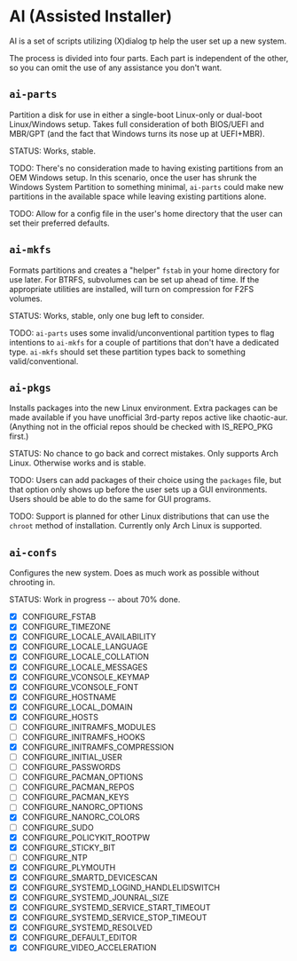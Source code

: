 # AI (Assisted Installer)
AI is a set of scripts utilizing (X)dialog tp help the user set up a new system.

The process is divided into four parts.  Each part is independent of the other, so you can omit the use of any assistance you don't want.

## `ai-parts`
Partition a disk for use in either a single-boot Linux-only or dual-boot Linux/Windows setup.  Takes full consideration of both BIOS/UEFI and MBR/GPT (and the fact that Windows turns its nose up at UEFI+MBR).

STATUS: Works, stable.

TODO:  There's no consideration made to having existing partitions from an OEM Windows setup.  In this scenario, once the user has shrunk the Windows System Partition to something minimal, `ai-parts` could make new partitions in the available space while leaving existing partitions alone.

TODO:  Allow for a config file in the user's home directory that the user can set their preferred defaults.

## `ai-mkfs`
Formats partitions and creates a "helper" `fstab` in your home directory for use later.  For BTRFS, subvolumes can be set up ahead of time.  If the appropriate utilities are installed, will turn on compression for F2FS volumes.

STATUS: Works, stable, only one bug left to consider.

TODO: `ai-parts` uses some invalid/unconventional partition types to flag intentions to `ai-mkfs` for a couple of partitions that don't have a dedicated type.  `ai-mkfs` should set these partition types back to something valid/conventional.

## `ai-pkgs`
Installs packages into the new Linux environment.  Extra packages can be made available if you have unofficial 3rd-party repos active like chaotic-aur.  (Anything not in the official repos should be checked with IS_REPO_PKG first.)

STATUS: No chance to go back and correct mistakes.  Only supports Arch Linux.  Otherwise works and is stable.

TODO:  Users can add packages of their choice using the `packages` file, but that option only shows up before the user sets up a GUI environments.  Users should be able to do the same for GUI programs.

TODO: Support is planned for other Linux distributions that can use the `chroot` method of installation.  Currently only Arch Linux is supported.

## `ai-confs`
Configures the new system.  Does as much work as possible without chrooting in.

STATUS: Work in progress -- about 70% done.

- [x] CONFIGURE_FSTAB
- [x] CONFIGURE_TIMEZONE
- [x] CONFIGURE_LOCALE_AVAILABILITY
- [x] CONFIGURE_LOCALE_LANGUAGE
- [x] CONFIGURE_LOCALE_COLLATION
- [x] CONFIGURE_LOCALE_MESSAGES
- [x] CONFIGURE_VCONSOLE_KEYMAP
- [x] CONFIGURE_VCONSOLE_FONT
- [x] CONFIGURE_HOSTNAME
- [x] CONFIGURE_LOCAL_DOMAIN
- [x] CONFIGURE_HOSTS
- [ ] CONFIGURE_INITRAMFS_MODULES
- [ ] CONFIGURE_INITRAMFS_HOOKS
- [x] CONFIGURE_INITRAMFS_COMPRESSION
- [ ] CONFIGURE_INITIAL_USER
- [ ] CONFIGURE_PASSWORDS
- [ ] CONFIGURE_PACMAN_OPTIONS
- [ ] CONFIGURE_PACMAN_REPOS
- [ ] CONFIGURE_PACMAN_KEYS
- [ ] CONFIGURE_NANORC_OPTIONS
- [x] CONFIGURE_NANORC_COLORS
- [ ] CONFIGURE_SUDO
- [x] CONFIGURE_POLICYKIT_ROOTPW
- [x] CONFIGURE_STICKY_BIT
- [ ] CONFIGURE_NTP
- [x] CONFIGURE_PLYMOUTH
- [x] CONFIGURE_SMARTD_DEVICESCAN
- [x] CONFIGURE_SYSTEMD_LOGIND_HANDLELIDSWITCH
- [x] CONFIGURE_SYSTEMD_JOUNRAL_SIZE
- [x] CONFIGURE_SYSTEMD_SERVICE_START_TIMEOUT
- [x] CONFIGURE_SYSTEMD_SERVICE_STOP_TIMEOUT
- [x] CONFIGURE_SYSTEMD_RESOLVED
- [x] CONFIGURE_DEFAULT_EDITOR
- [x] CONFIGURE_VIDEO_ACCELERATION
